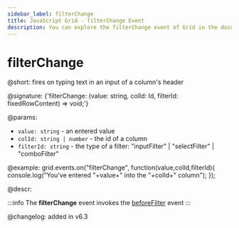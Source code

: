 ```yaml
---
sidebar_label: filterChange
title: JavaScript Grid - filterChange Event 
description: You can explore the filterChange event of Grid in the documentation of the DHTMLX JavaScript UI library. Browse developer guides and API reference, try out code examples and live demos, and download a free 30-day evaluation version of DHTMLX Suite.
---
```


# filterChange

@short: fires on typing text in an input of a column's header

@signature: {'filterChange: (value: string, colId: Id, filterId: fixedRowContent) => void;'}

@params:
- `value: string` - an entered value
- `colId: string | number` - the id of a column
- `filterId: string` - the type of a filter: "inputFilter" | "selectFilter" | "comboFilter"

@example:
grid.events.on("filterChange", function(value,colId,filterId){
    console.log("You've entered "+value+" into the "+colId+" column");
});

@descr:

:::info
The **filterChange** event invokes the [beforeFilter](grid/api/grid_beforefilter_event.md) event
:::

@changelog: added in v6.3
